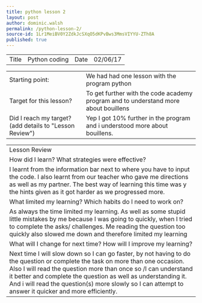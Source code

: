 ```yaml
---
title: python lesson 2
layout: post
author: dominic.walsh
permalink: /python-lesson-2/
source-id: 1Lr1MeiBV0Y2ZdkJcSXqO5dKPvBws3MmsVIYYU-ZTh8A
published: true
---
```

<table>
  <tr>
    <td>Title</td>
    <td>Python coding</td>
    <td>Date</td>
    <td>02/06/17</td>
  </tr>
</table>


<table>
  <tr>
    <td>Starting point:</td>
    <td>We had had one lesson with the program python</td>
  </tr>
  <tr>
    <td>Target for this lesson?</td>
    <td>To get further with the code academy program and to understand more about bouillens</td>
  </tr>
  <tr>
    <td>Did I reach my target? 
(add details to "Lesson Review")</td>
    <td> Yep I got 10% further in the program and i understood more about bouillens.</td>
  </tr>
</table>


<table>
  <tr>
    <td>Lesson Review</td>
  </tr>
  <tr>
    <td>How did I learn? What strategies were effective? </td>
  </tr>
  <tr>
    <td>I learnt from the information bar next to where you have to input the code. I also learnt from our teacher who gave me directions as well as my partner. The best way of learning this time was y the hints given as it got harder as we progressed more. </td>
  </tr>
  <tr>
    <td>What limited my learning? Which habits do I need to work on? </td>
  </tr>
  <tr>
    <td>As always the time limited my learning. As well as some stupid little mistakes by me because I was going to quickly, when I tried to complete the asks/ challenges. Me reading the question too quickly also slowed me down and therefore limited my learning</td>
  </tr>
  <tr>
    <td>What will I change for next time? How will I improve my learning?</td>
  </tr>
  <tr>
    <td>Next time I will slow down so I can go faster, by not having to do the question or complete the task on more than one occasion. Also I will read the question more than once so /I can understand it better and complete the question as well as understanding it. And i will read the question(s) more slowly so I can attempt to answer it quicker and more efficiently.</td>
  </tr>
</table>


